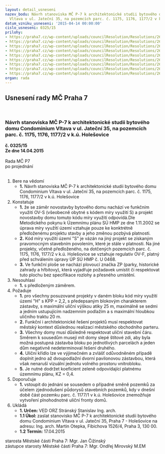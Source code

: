 ```yaml
---
layout: detail_usneseni
nazev_bodu: Návrh stanoviska MČ P-7 k architektonické studii bytového domu Condominium
  Vltava v ul. Jateční 35, na pozemcích parc. č. 1175, 1176, 1177/2 v k.ú. Holešovice
datum_vzniku_usneseni: '2015-04-14 00:00:00'
cislo_usneseni: 0325/15
prilohy:
- https://praha7.cz/wp-content/uploads/councilResolution/Resolutions/26523/19-15-p1_-_duv_zpr.doc
- https://praha7.cz/wp-content/uploads/councilResolution/Resolutions/26523/19-15-p2-zadost.pdf
- https://praha7.cz/wp-content/uploads/councilResolution/Resolutions/26523/19-15-p3-plna-moc.pdf
- https://praha7.cz/wp-content/uploads/councilResolution/Resolutions/26523/19-15-p4-ozp.pdf
- https://praha7.cz/wp-content/uploads/councilResolution/Resolutions/26523/19-15-p5-odo.pdf
- https://praha7.cz/wp-content/uploads/councilResolution/Resolutions/26523/19-15-p6-komroz.pdf
- https://praha7.cz/wp-content/uploads/councilResolution/Resolutions/26523/19-15-p7-vizualizace.pdf
- https://praha7.cz/wp-content/uploads/councilResolution/Resolutions/26523/19-15-p8-situace.pdf
- https://praha7.cz/wp-content/uploads/councilResolution/Resolutions/26523/19-15-Condominium.pdf
organ: rada
---
```

<div id="ucUsn_pList" class="usn">
	<span><h2>Usnesení rady MČ Praha 7 </h2>
<br></span><div class="standBody">
<span><h3>Návrh stanoviska MČ P-7 k architektonické studii bytového domu Condominium Vltava v ul. Jateční 35, na pozemcích parc. č. 1175, 1176, 1177/2 v k.ú. Holešovice</h3></span><div class="center">
		<strong>č. 0325/15</strong><br>
	</div>
<div class="center">
		<strong>Ze dne 14.04.2015</strong><br><br>
	</div>Rada MČ P7<br> po projednání<br><br><ol>
<li>Bere na vědomí<ul><li>
<strong>1.</strong> Návrh stanoviska MČ P-7 k architektonické studii bytového domu Condominium Vltava v ul. Jateční 35, na pozemcích parc. č. 1175, 1176, 1177/2 v k.ú. Holešovice</li></ul>
</li>
<li>Konstatuje<ul>
<li>
<strong>1.</strong> že se záměr novostavby bytového domu nachází ve funkčním využití OV-S (všeobecně obytné s kódem míry využití S) a projekt novostavby domu tomuto kódu míry využití odpovídá.Dle Metodického pokynu k Územnímu plánu SÚ HMP ze dne 1.11.2002 se úprava míry využití území vztahuje pouze ke konktrétně předloženému projektu stavby a jeho změnou pozbývá platnosti. </li>
<li>
<strong>2.</strong> Kód míry využití území "S" je vázán na jiný projekt se získaným pravomocným stavebním povolením, které je stále v platnosti. Na jiné projekty, včetně předloženého, na dotčených pozemcích parc. č. 1175, 1176, 1177/2 v k.ú. Holešovice se vztahuje regulativ OV-F, platný před schválením úpravy ÚP SÚ HMP č. U 0468.</li>
<li>
<strong>3.</strong> Ve funkční ploše se nachází plovoucí značka ZP (parky, historické zahrady a hřbitovy), která vyjadřuje požadavek umístit či respektovat tuto plochu bez specifikace rozlohy a přesného umístění.</li>
</ul>
</li>
<li>Nesouhlasí<ul><li>
<strong>1.</strong> s předloženým záměrem. </li></ul>
</li>
<li>Požaduje<ul>
<li>
<strong>1.</strong> pro všechny posuzované projekty v daném bloku kód míry využití území "H" s KPP = 2,2, s předepsaným blokovým charakterem zástavby, s maximální uliční výškou atiky 25 m, maximálně se sedmi a jedním ustupujícím nadzemním podlažím a s maximální hloubkou uličního traktu 20 m.</li>
<li>
<strong>2.</strong> Funkční i architektonické řešení projektů musí respektovat městský kontext důslednou realizací městského obchodního parteru.   </li>
<li>
<strong>3.</strong> Všechny domy musí důsledně respektovat uliční stavební čáru. Směrem k sousedům musejí mít domy slepé štítové zdi, aby byla možná postupná zástavba bloku po jednotlivých parcelách a jeden dům negativně nedeterminoval řešení druhého.</li>
<li>
<strong>4.</strong> Uliční křídlo lze ve výjimečném a zvlášť odůvodněném případě doplnit jedno až dvoupodlažní dvorní pavilonovou zástavbou, která však nenaruší vizuální jednotu volného prostoru vnitrobloku. </li>
<li>
<strong>5.</strong> Je nutné dodržet koeficient zeleně odpovídající platnému územnímu plánu, KZ = 0,4.</li>
</ul>
</li>
<li>Doporučuje<ul><li>
<strong>1.</strong> vstoupit do jednání se sousedem o případné směně pozemků za účelem zjednodušení půdorysů stavebních pozemků, kdy v dnešní době část pozemku parc. č. 1177/1 v k.ú. Holešovice znemožňuje vytvoření plnohodnotné uliční fronty domů.</li></ul>
</li>
<li>Ukládá<ul>
<li>
<strong>1. Určen: </strong>VED ORZ  Stránský  Stanislav Ing. arch.</li>
<li>
<strong>1.1 Úkol: </strong>zaslat stanovisko MČ P-7 k architektonické studii bytového domu Condominium Vltava v ul. Jateční 35, Praha 7 - Holešovice  na adresu: Ing. arch. Martin Otepka, Fibichova 1526/4, Praha 3, 130 00.</li>
<li>
<strong>1.2 Termín: </strong>17.04.2015</li>
</ul>
</li>
</ol>starosta Městské části Praha 7: Mgr. Jan Čižinský<br>zástupce starosty Městské části Praha 7: Mgr. Ondřej Mirovský M.EM 
</div>
</div>